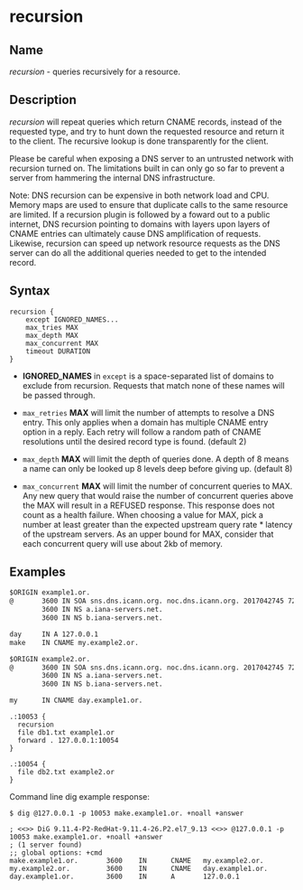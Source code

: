 # recursion

## Name

*recursion* - queries recursively for a resource.

## Description

*recursion* will repeat queries which return CNAME records, instead of the requested type, and try to hunt down the requested resource and return it to the client.
The recursive lookup is done transparently for the client.

Please be careful when exposing a DNS server to an untrusted network with recursion turned on.  The limitations built in can only go so far to prevent a server from hammering the internal DNS infrastructure.

Note:  DNS recursion can be expensive in both network load and CPU.  Memory maps are used to ensure that duplicate calls to the same resource are limited.  If a recursion plugin is followed by a foward out to a public internet, DNS recursion pointing to domains with layers upon layers of CNAME entries can ultimately cause DNS amplification of requests.  Likewise, recursion can speed up network resource requests as the DNS server can do all the additional queries needed to get to the intended record.

## Syntax

~~~
recursion {
    except IGNORED_NAMES...
    max_tries MAX
    max_depth MAX
    max_concurrent MAX
    timeout DURATION
}
~~~

* **IGNORED_NAMES** in `except` is a space-separated list of domains to exclude from recursion. Requests that match none of these names will be passed through.

* `max_retries` **MAX** will limit the number of attempts to resolve a DNS entry.  This only applies when a domain has multiple CNAME entry option in a reply.  Each retry will follow a random path of CNAME resolutions until the desired record type is found.  (default 2)

* `max_depth` **MAX** will limit the depth of queries done.  A depth of 8 means a name can only be looked up 8 levels deep before giving up.  (default 8)

* `max_concurrent` **MAX** will limit the number of concurrent queries to MAX. Any new query that would raise the number of concurrent queries above the MAX will result in a REFUSED response. This response does not count as a health failure. When choosing a value for MAX, pick a number at least greater than the expected upstream query rate * latency of the upstream servers. As an upper bound for MAX, consider that each concurrent query will use about 2kb of memory.

## Examples

~~~ db1.txt
$ORIGIN example1.or.
@       3600 IN SOA sns.dns.icann.org. noc.dns.icann.org. 2017042745 7200 3600 1209600 3600
        3600 IN NS a.iana-servers.net.
        3600 IN NS b.iana-servers.net.

day     IN A 127.0.0.1
make    IN CNAME my.example2.or.
~~~

~~~ db2.txt
$ORIGIN example2.or.
@       3600 IN SOA sns.dns.icann.org. noc.dns.icann.org. 2017042745 7200 3600 1209600 3600
        3600 IN NS a.iana-servers.net.
        3600 IN NS b.iana-servers.net.

my      IN CNAME day.example1.or.
~~~

~~~ Corefile
.:10053 {
  recursion
  file db1.txt example1.or
  forward . 127.0.0.1:10054
}

.:10054 {
  file db2.txt example2.or
}
~~~

Command line dig example response:
```
$ dig @127.0.0.1 -p 10053 make.example1.or. +noall +answer

; <<>> DiG 9.11.4-P2-RedHat-9.11.4-26.P2.el7_9.13 <<>> @127.0.0.1 -p 10053 make.example1.or. +noall +answer
; (1 server found)
;; global options: +cmd
make.example1.or.       3600    IN      CNAME   my.example2.or.
my.example2.or.         3600    IN      CNAME   day.example1.or.
day.example1.or.        3600    IN      A       127.0.0.1
```
